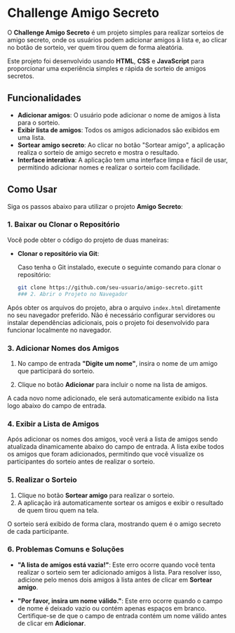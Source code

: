 # Challenge Amigo Secreto

O **Challenge Amigo Secreto** é um projeto simples para realizar sorteios de amigo secreto, onde os usuários podem adicionar amigos à lista e, ao clicar no botão de sorteio, ver quem tirou quem de forma aleatória.

Este projeto foi desenvolvido usando **HTML**, **CSS** e **JavaScript** para proporcionar uma experiência simples e rápida de sorteio de amigos secretos.

## Funcionalidades

- **Adicionar amigos**: O usuário pode adicionar o nome de amigos à lista para o sorteio.
- **Exibir lista de amigos**: Todos os amigos adicionados são exibidos em uma lista.
- **Sortear amigo secreto**: Ao clicar no botão "Sortear amigo", a aplicação realiza o sorteio de amigo secreto e mostra o resultado.
- **Interface interativa**: A aplicação tem uma interface limpa e fácil de usar, permitindo adicionar nomes e realizar o sorteio com facilidade.

## Como Usar

Siga os passos abaixo para utilizar o projeto **Amigo Secreto**:

### 1. Baixar ou Clonar o Repositório

Você pode obter o código do projeto de duas maneiras:

- **Clonar o repositório via Git**:

  Caso tenha o Git instalado, execute o seguinte comando para clonar o repositório:

  ```bash
  git clone https://github.com/seu-usuario/amigo-secreto.gitt
  ### 2. Abrir o Projeto no Navegador

Após obter os arquivos do projeto, abra o arquivo `index.html` diretamente no seu navegador preferido. Não é necessário configurar servidores ou instalar dependências adicionais, pois o projeto foi desenvolvido para funcionar localmente no navegador.

### 3. Adicionar Nomes dos Amigos

1. No campo de entrada **"Digite um nome"**, insira o nome de um amigo que participará do sorteio.

2. Clique no botão **Adicionar** para incluir o nome na lista de amigos.

A cada novo nome adicionado, ele será automaticamente exibido na lista logo abaixo do campo de entrada.

### 4. Exibir a Lista de Amigos

Após adicionar os nomes dos amigos, você verá a lista de amigos sendo atualizada dinamicamente abaixo do campo de entrada. A lista exibe todos os amigos que foram adicionados, permitindo que você visualize os participantes do sorteio antes de realizar o sorteio.

### 5. Realizar o Sorteio

1. Clique no botão **Sortear amigo** para realizar o sorteio.
2. A aplicação irá automaticamente sortear os amigos e exibir o resultado de quem tirou quem na tela.

O sorteio será exibido de forma clara, mostrando quem é o amigo secreto de cada participante.

### 6. Problemas Comuns e Soluções

- **"A lista de amigos está vazia!"**: Este erro ocorre quando você tenta realizar o sorteio sem ter adicionado amigos à lista. Para resolver isso, adicione pelo menos dois amigos à lista antes de clicar em **Sortear amigo**.
  
- **"Por favor, insira um nome válido."**: Este erro ocorre quando o campo de nome é deixado vazio ou contém apenas espaços em branco. Certifique-se de que o campo de entrada contém um nome válido antes de clicar em **Adicionar**.




